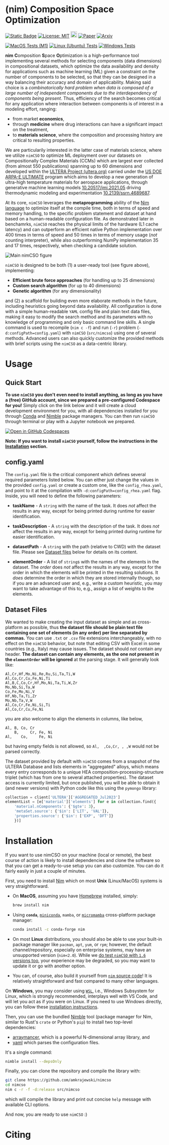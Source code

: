 # (nim) Composition Space Optimization

[![Static Badge](https://img.shields.io/badge/API-Documentation-e?logo=bookstack&logoColor=white&link=https%3A%2F%2Famkrajewski.github.io%2Fnimcso%2F)](https://nimcso.phaseslab.org)
[![License: MIT](https://img.shields.io/badge/License-MIT-yellow.svg)](https://opensource.org/licenses/MIT)
<a href="https://nimble.directory/pkg/nimcso"><img src="https://raw.githubusercontent.com/amkrajewski/nimble-badge/master/badges/nimcso.svg" alt="Nimble Package" height="20"></a>
[![Paper](https://img.shields.io/badge/JOSS%20Article-Draft-Badge?color=orange)](paper/paper.pdf)
[![Arxiv](https://img.shields.io/badge/arXiv-2403.02340-8F1515?style=flat&logo=arxiv&logoColor=red)](https://doi.org/10.48550/arXiv.2403.02340)

[![MacOS Tests (M1)](https://github.com/amkrajewski/nimCSO/actions/workflows/testingOnPush_Apple.yaml/badge.svg)](https://github.com/amkrajewski/nimCSO/actions/workflows/testingOnPush_Apple.yaml)
[![Linux (Ubuntu) Tests](https://github.com/amkrajewski/nimCSO/actions/workflows/testingOnPush_Linux.yaml/badge.svg)](https://github.com/amkrajewski/nimCSO/actions/workflows/testingOnPush_Linux.yaml)
[![Windows Tests](https://github.com/amkrajewski/nimCSO/actions/workflows/testingOnPush_Windows.yaml/badge.svg)](https://github.com/amkrajewski/nimCSO/actions/workflows/testingOnPush_Windows.yaml)

**nim** **C**omposition **S**pace **O**ptimization is a high-performance tool implementing several methods for selecting components (data dimensions) in compositional datasets, which
optimize the data availability and density for applications such as machine learning (ML) given a constraint on the number of components to be selected, so that they can be designed in a way balancing their accuracy and domain of applicability. Making said choice is a *combinatorically hard
problem when data is composed of a large number of independent components due to the interdependency of components being present*. Thus, efficiency of the search becomes critical for any
application where interaction between components is of interest in a modeling effort, ranging:
- from market **economics**,
- through **medicine** where drug interactions can have a significant impact on the treatment,
- to **materials science**, where the composition and processing history are critical to resulting properties.

We are particularily interested in the latter case of materials science, where we utilize `nimCSO` to optimize ML deployment over our datasets on Compositionally Complex Materials (CCMs)
which are largest ever collected (from almost 550 publications) spanning up to 60 dimensions and developed within the [ULTERA Project (ultera.org)](https://ultera.org) carried under the
[US DOE ARPA-E ULTIMATE](https://arpa-e.energy.gov/?q=arpa-e-programs/ultimate) program which aims to develop
a new generation of ultra-high temperature materials for aerospace applications, through generative machine learning models [10.20517/jmi.2021.05](https://doi.org/10.20517/jmi.2021.05)
driving thermodynamic modeling and experimentation [10.2139/ssrn.4689687](https://dx.doi.org/10.2139/ssrn.4689687).

At its core, `nimCSO` leverages the **metaprogramming** ability of the [Nim language](https://nim-lang.org) to optimize itself at the compile time, both in terms of speed and memory handling,
to the specific problem statement and dataset at hand based on a human-readable configuration file. As demonstrated later in benchamrks, `nimCSO` reaches the physical limits of the hardware
(L1 cache latency) and can outperform an efficient native Python implementation over 400 times in terms of speed and 50 times in terms of memory usage (*not* counting interpreter), while
also outperforming NumPy implementation 35 and 17 times, respectively, when checking a candidate solution.

![Main nimCSO figure](paper/assets/nimCSO_mainFigure.png)

`nimCSO` is designed to be both (1) a user-ready tool (see figure above), implementing:
- **Efficient brute force approaches** (for handling up to 25 dimensions)
- **Custom search algorithm** (for up to 40 dimensions)
- **Genetic algorithm** (for any dimensionality)

and (2) a scaffold for building even more elaborate methods in the future, including heuristics going beyond
data availability. All configuration is done with a simple human-readable `YAML` config file and plain text data files, making it easy to modify the search method and its parameters with
no knowledge of programming and only basic command line skills. A single command is used to recompile (`nim c -f`) and run (`-r`) problem (`-d:configPath=config.yaml`) with `nimCSO`
(`src/nimcso`) using one of several methods. Advanced users can also quickly customize the provided methods with brief scripts using the `nimCSO` as a data-centric library.

# Usage
## Quick Start

**To use `nimCSO` you don't even need to install anything, as long as you have a (free) GitHub account, since we prepared a pre-configured Codespace for you!** Simply click on the link below and it will create a cloud development environment for you, with all dependencies installed for you through [Conda](https://docs.conda.io/en/latest/) and [Nimble](https://github.com/nim-lang/nimble) package managers. You can then run `nimCSO` through terminal or play with a Jupyter notebook we prepared.

[![Open in GitHub Codespaces](https://github.com/codespaces/badge.svg)](https://codespaces.new/amkrajewski/nimCSO?quickstart=1)

**Note: If you want to install `nimCSO` yourself, follow the instructions in the [Installation](#installation) section.**

## config.yaml

The `config.yaml` file is the critical component which defines several required parameters listed below. You can either just change the values in the provided `config.yaml` or create a custom one, like the `config_rhea.yaml`, and point to it at the compilation with `-d:configPath=config_rhea.yaml` flag. Inside, you will need to define the following parameters:

- **taskName** - A `string` with the name of the task. It does *not* affect the results in any way, except for being printed during runtime for easier identification.

- **taskDescription** - A `string` with the description of the task. It does *not* affect the results in any way, except for being printed during runtime for easier identification.

- **datasetPath** - A `string` with the path (relative to CWD) with the dataset file. Please see [Dataset files](#dataset-files) below for details on its content.

- **elementOrder** - A list of `string`s with the names of the elements in the dataset. The *order* does *not* affect the results in any way, except for the order in which the elements will be printed in the resulting solutions. It *does* determine the order in which they are stored internally though, so if you are an advanced user and, e.g., write a custom heuristic, you may want to take advantage of this to, e.g., assign a list of weights to the elements.

## Dataset Files

We wanted to make creating the input dataset as simple and as cross-platform as possible, thus **the dataset file should be plain text file containing one set of elements (in any order) per line separated by commas.** You can use `.txt` or `.csv` file extensions interchangeably, with no effect on the `nimCSO` behavior, but note that editing CSV with Excel in some countries (e.g., Italy) may cause issues. The dataset should *not* contain any header. **The dataset can contain any elements, as the one not present in the `elementOrder` will be ignored** at the parsing stage. It will generally look like:

```csv
Al,Cr,Hf,Mo,Ni,Re,Ru,Si,Ta,Ti,W
Al,Co,Cr,Cu,Fe,Ni,Ti
Al,B,C,Co,Cr,Hf,Mo,Ni,Ta,Ti,W,Zr
Mo,Nb,Si,Ta,W
Co,Fe,Mo,Ni,V
Hf,Nb,Ta,Ti,Zr
Mo,Nb,Ta,V,W
Al,Co,Cr,Fe,Ni,Si,Ti
Al,Co,Cr,Cu,Fe,Ni
```

you are also welcome to align the elements in columns, like below,

```csv
Al, B, Co, Cr
    B,     Cr, Fe, Ni
Al,    Co,     Fe, Ni
```

but having empty fields is not allowed, so `Al,  ,Co,Cr, , ,W` would not be parsed correctly.

The dataset provided by default with `nimCSO` comes from a snapshot of the ULTERA Database and lists elements in "aggregated" alloys, which means every entry corresponds to a unique HEA composition-processing-structure triplet (which has from one to several attached properties). The dataset access is currently limited, but once published, you will be able to obtain it (and newer versions) with Python code like this using the `pymongo` library:

```python
collection = client['ULTERA']['AGGREGATED_Jul2023']
elementList = [e['material']['elements'] for e in collection.find({
    'material.nComponents': {'$gte': 3},
    'metaSet.source': {'$in': ['LIT', 'VAL']},
    'properties.source': {'$in': ['EXP', 'DFT']}
    })]
```

# Installation

If you want to use nimCSO on your machine (local or remote), the best course of action is likely to install dependencies and clone the software so that you can get a ready-to-use setup you can also customize. You can do it fairly easily in just a couple of minutes.

First, you need to install [Nim](https://nim-lang.org/) which on most **Unix** (Linux/MacOS) systems is very straightforward.

- On **MacOS**, assuming you have [Homebrew](https://brew.sh/) installed, simply:
  ```sh
  brew install nim
  ```

- Using **`conda`**, [`miniconda`](https://docs.anaconda.com/miniconda/), `mamba`, or [`micromamba`](https://mamba.readthedocs.io/en/latest/user_guide/micromamba.html) cross-platform package manager:
  ```sh
  conda install -c conda-forge nim
  ```

- On most **Linux** distributions, you should also be able to use your built-in package manager like `pacman`, `apt`, `yum`, or `rpm`; however, the default channel/repository, especially on enterprise systems, may have an unsupported version (`nim<2.0`). While we [do test `nimCSO` with `1.6` versions too](https://github.com/amkrajewski/nimCSO/blob/main/.github/workflows/testingOnPush_Linux.yaml), your experience may be degraded, so you may want to update it or go with another option.

- You can, of course, also build it yourself from [`nim` source code](https://github.com/nim-lang/Nim)! It is relatively straightforward and fast compared to many other languages. 


On **Windows**, you may consider using [`WSL`](https://learn.microsoft.com/en-us/windows/wsl/about), i.e., Windows Subsystem for Linux, which is strongly recommended, interplays well with VS Code, and will let you act as if you were on Linux. If you need to use Windows directly, you can follow these [installation instructions](https://nim-lang.org/install_windows.html).

Then, you can use the bundled [Nimble](https://github.com/nim-lang/nimble) tool (package manager for Nim, similar to Rust's `crate` or Python's `pip`) to install two top-level dependencies:
- [arraymancer](https://github.com/mratsim/Arraymancer), which is a powerful N-dimensional array library, and 
- [yaml](https://nimyaml.org/index.html) which parses the configuration files. 

It's a single command:

```sh
nimble install --depsOnly
```

Finally, you can clone the repository and compile the library with:
```sh
git clone https://github.com/amkrajewski/nimcso
cd nimcso
nim c -r -f -d:release src/nimcso
```
which will compile the library and print out concise `help` message with available CLI options. 

And now, you are ready to use `nimCSO` :)


# Citing
